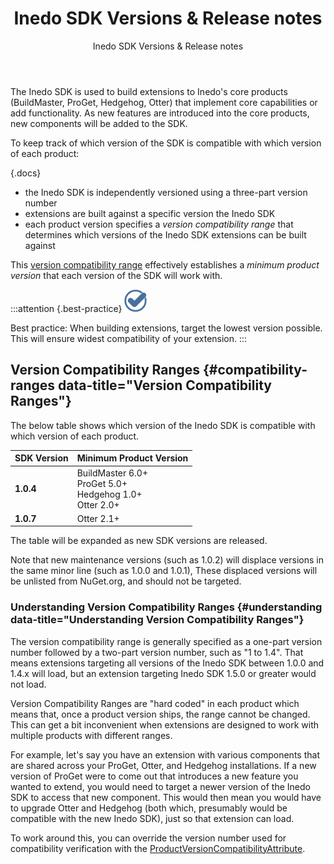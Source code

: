 ﻿---
title: Inedo SDK Versions & Release notes
subtitle: Inedo SDK Versions & Release notes
sequence: 40
keywords: inedo, inedo sdk, versions, release notes
show-headings-in-nav: true
---

The Inedo SDK is used to build extensions to Inedo's core products (BuildMaster, ProGet, Hedgehog, Otter) that implement core capabilities or add functionality. As new features are introduced into the core products, new components will be added to the SDK.

To keep track of which version of the SDK is compatible with which version of each product:

{.docs}
- the Inedo SDK is independently versioned using a three-part version number
- extensions are built against a specific version the Inedo SDK
- each product version specifies a *version compatibility range* that determines which versions of the Inedo SDK extensions can be built against

This [version compatibility range](#compatibility-ranges) effectively establishes a *minimum product version* that each version of the SDK will work with.

:::attention {.best-practice}
![](/resources/images/icons/best-practices.png)

Best practice: When building extensions, target the lowest version possible. This will ensure widest compatibility of your extension.
:::

## Version Compatibility Ranges {#compatibility-ranges data-title="Version Compatibility Ranges"}

The below table shows which version of the Inedo SDK is compatible with which version of each product.

SDK Version           | Minimum Product Version
----------------------|----------------------------
**1.0.4**             | BuildMaster 6.0+<br/>ProGet 5.0+<br/>Hedgehog 1.0+<br/>Otter 2.0+
**1.0.7**             | Otter 2.1+

The table will be expanded as new SDK versions are released.

Note that new maintenance versions (such as 1.0.2) will displace versions in the same minor line (such as 1.0.0 and 1.0.1), These displaced versions will be unlisted from NuGet.org, and should not be targeted.

### Understanding Version Compatibility Ranges {#understanding data-title="Understanding Version Compatibility Ranges"}

The version compatibility range is generally specified as a one-part version number followed by a two-part version number, such as "1 to 1.4".  That means extensions targeting all versions of the Inedo SDK between 1.0.0 and 1.4.x will load, but an extension targeting Inedo SDK 1.5.0 or greater would not load.

Version Compatibility Ranges are "hard coded" in each product which means that, once a product version ships, the range cannot be changed. This can get a bit inconvenient when extensions are designed to work with multiple products with different ranges.

For example, let's say you have an extension with various components that are shared across your ProGet, Otter, and Hedgehog installations. If a new version of ProGet were to come out that introduces a new feature you wanted to extend, you would need to target a newer version of the Inedo SDK to access that new component. This would then mean you would have to upgrade Otter and Hedgehog (both which, presumably would be compatible with the new Inedo SDK), just so that extension can load.

To work around this, you can override the version number used for compatibility verification with the [ProductVersionCompatibilityAttribute](/support/sdk-reference/inedosdk/Inedo.Extensibility/ProductVersionCompatibilityAttribute).   
